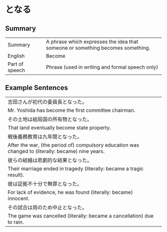 # となる

## Summary

<table><tr>   <td>Summary<td>   <td>A phrase which expresses the idea that someone or something becomes something.</td><tr><tr>   <td>English<td>   <td>Become</td><tr><tr>   <td>Part of speech<td>   <td>Phrase (used in writing and formal speech only)</td><tr></table></table></table>

## Example Sentences

<table><tr><td>吉田さんが初代の委員長となった。<td><tr><tr><td>Mr. Yoshida has become the first committee chairman.<td><tr><tr><td>その土地は結局国の所有物となった。<td><tr><tr><td>That land eventually become state property.<td><tr><tr><td>戦後義務教育は九年間となった。<td><tr><tr><td>After the war, (the period of) compulsory education was changed to (literally: became) nine years.<td><tr><tr><td>彼らの結婚は悲劇的な結果となった。<td><tr><tr><td>Their marriage ended in tragedy (literally: became a tragic result).<td><tr><tr><td>彼は証拠不十分で無罪となった。<td><tr><tr><td>For lack of evidence, he was found (literally: became) innocent.<td><tr><tr><td>その試合は雨のため中止となった。<td><tr><tr><td>The game was cancelled (literally: became a cancellation) due to rain.<td><tr></table>

